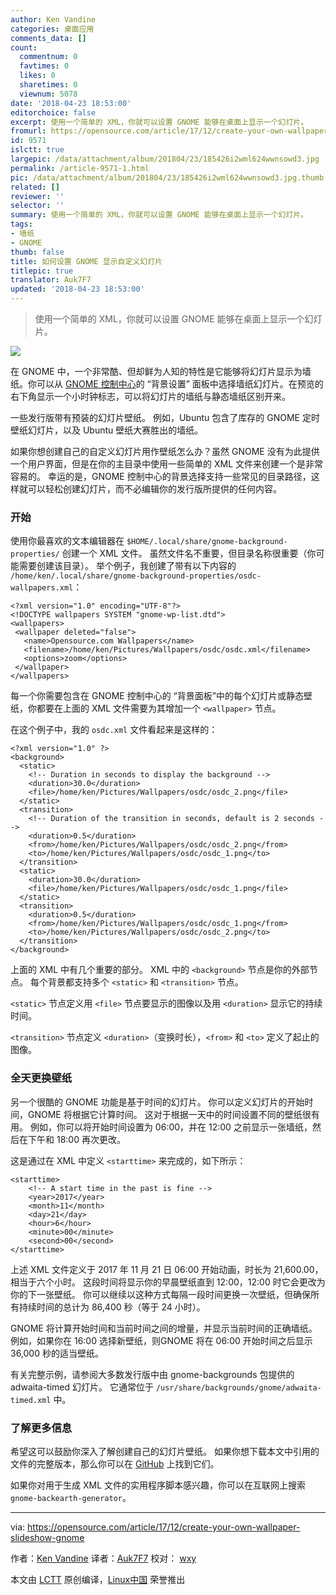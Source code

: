 ```yaml
---
author: Ken Vandine
categories: 桌面应用
comments_data: []
count:
  commentnum: 0
  favtimes: 0
  likes: 0
  sharetimes: 0
  viewnum: 5078
date: '2018-04-23 18:53:00'
editorchoice: false
excerpt: 使用一个简单的 XML，你就可以设置 GNOME 能够在桌面上显示一个幻灯片。
fromurl: https://opensource.com/article/17/12/create-your-own-wallpaper-slideshow-gnome
id: 9571
islctt: true
largepic: /data/attachment/album/201804/23/185426i2wml624wwnsowd3.jpg
permalink: /article-9571-1.html
pic: /data/attachment/album/201804/23/185426i2wml624wwnsowd3.jpg.thumb.jpg
related: []
reviewer: ''
selector: ''
summary: 使用一个简单的 XML，你就可以设置 GNOME 能够在桌面上显示一个幻灯片。
tags:
- 墙纸
- GNOME
thumb: false
title: 如何设置 GNOME 显示自定义幻灯片
titlepic: true
translator: Auk7F7
updated: '2018-04-23 18:53:00'
---
```



> 
> 使用一个简单的 XML，你就可以设置 GNOME 能够在桌面上显示一个幻灯片。
> 
> 
> 


![](/data/attachment/album/201804/23/185426i2wml624wwnsowd3.jpg)


在 GNOME 中，一个非常酷、但却鲜为人知的特性是它能够将幻灯片显示为墙纸。你可以从 [GNOME 控制中心](http://manpages.ubuntu.com/manpages/xenial/man1/gnome-control-center.1.html)的 “背景设置” 面板中选择墙纸幻灯片。在预览的右下角显示一个小时钟标志，可以将幻灯片的墙纸与静态墙纸区别开来。


一些发行版带有预装的幻灯片壁纸。 例如，Ubuntu 包含了库存的 GNOME 定时壁纸幻灯片，以及 Ubuntu 壁纸大赛胜出的墙纸。


如果你想创建自己的自定义幻灯片用作壁纸怎么办？虽然 GNOME 没有为此提供一个用户界面，但是在你的主目录中使用一些简单的 XML 文件来创建一个是非常容易的。 幸运的是，GNOME 控制中心的背景选择支持一些常见的目录路径，这样就可以轻松创建幻灯片，而不必编辑你的发行版所提供的任何内容。


### 开始


使用你最喜欢的文本编辑器在 `$HOME/.local/share/gnome-background-properties/` 创建一个 XML 文件。 虽然文件名不重要，但目录名称很重要（你可能需要创建该目录）。 举个例子，我创建了带有以下内容的 `/home/ken/.local/share/gnome-background-properties/osdc-wallpapers.xml`：



```
<?xml version="1.0" encoding="UTF-8"?>
<!DOCTYPE wallpapers SYSTEM "gnome-wp-list.dtd">
<wallpapers>
 <wallpaper deleted="false">
   <name>Opensource.com Wallpapers</name>
   <filename>/home/ken/Pictures/Wallpapers/osdc/osdc.xml</filename>
   <options>zoom</options>
 </wallpaper>
</wallpapers>

```

每一个你需要包含在 GNOME 控制中心的 “背景面板”中的每个幻灯片或静态壁纸，你都要在上面的 XML 文件需要为其增加一个 `<wallpaper>` 节点。


在这个例子中，我的 `osdc.xml` 文件看起来是这样的：



```
<?xml version="1.0" ?>
<background>
  <static>
    <!-- Duration in seconds to display the background -->
    <duration>30.0</duration>
    <file>/home/ken/Pictures/Wallpapers/osdc/osdc_2.png</file>
  </static>
  <transition>
    <!-- Duration of the transition in seconds, default is 2 seconds -->
    <duration>0.5</duration>
    <from>/home/ken/Pictures/Wallpapers/osdc/osdc_2.png</from>
    <to>/home/ken/Pictures/Wallpapers/osdc/osdc_1.png</to>
  </transition>
  <static>
    <duration>30.0</duration>
    <file>/home/ken/Pictures/Wallpapers/osdc/osdc_1.png</file>
  </static>
  <transition>
    <duration>0.5</duration>
    <from>/home/ken/Pictures/Wallpapers/osdc/osdc_1.png</from>
    <to>/home/ken/Pictures/Wallpapers/osdc/osdc_2.png</to>
  </transition>
</background>

```

上面的 XML 中有几个重要的部分。 XML 中的 `<background>` 节点是你的外部节点。 每个背景都支持多个 `<static>` 和 `<transition>` 节点。


`<static>` 节点定义用 `<file>` 节点要显示的图像以及用 `<duration>` 显示它的持续时间。


`<transition>` 节点定义 `<duration>`（变换时长），`<from>` 和 `<to>` 定义了起止的图像。


### 全天更换壁纸


另一个很酷的 GNOME 功能是基于时间的幻灯片。 你可以定义幻灯片的开始时间，GNOME 将根据它计算时间。 这对于根据一天中的时间设置不同的壁纸很有用。 例如，你可以将开始时间设置为 06:00，并在 12:00 之前显示一张墙纸，然后在下午和 18:00 再次更改。


这是通过在 XML 中定义 `<starttime>` 来完成的，如下所示：



```
<starttime>
    <!-- A start time in the past is fine -->
    <year>2017</year>
    <month>11</month>
    <day>21</day>
    <hour>6</hour>
    <minute>00</minute>
    <second>00</second>
</starttime>

```

上述 XML 文件定义于 2017 年 11 月 21 日 06:00 开始动画，时长为 21,600.00，相当于六个小时。 这段时间将显示你的早晨壁纸直到 12:00，12:00 时它会更改为你的下一张壁纸。 你可以继续以这种方式每隔一段时间更换一次壁纸，但确保所有持续时间的总计为 86,400 秒（等于 24 小时）。


GNOME 将计算开始时间和当前时间之间的增量，并显示当前时间的正确墙纸。 例如，如果你在 16:00 选择新壁纸，则GNOME 将在 06:00 开始时间之后显示 36,000 秒的适当壁纸。


有关完整示例，请参阅大多数发行版中由 gnome-backgrounds 包提供的 adwaita-timed 幻灯片。 它通常位于 `/usr/share/backgrounds/gnome/adwaita-timed.xml` 中。


### 了解更多信息


希望这可以鼓励你深入了解创建自己的幻灯片壁纸。 如果你想下载本文中引用的文件的完整版本，那么你可以在 [GitHub](https://github.com/kenvandine/misc/tree/master/articles/osdc/gnome/slide-show-backgrounds/osdc) 上找到它们。


如果你对用于生成 XML 文件的实用程序脚本感兴趣，你可以在互联网上搜索 `gnome-backearth-generator`。




---


via: <https://opensource.com/article/17/12/create-your-own-wallpaper-slideshow-gnome>


作者：[Ken Vandine](https://opensource.com/users/kenvandine) 译者：[Auk7F7](https://github.com/Auk7F7) 校对： [wxy](https://github.com/wxy)


本文由 [LCTT](https://github.com/LCTT/TranslateProject) 原创编译，[Linux中国](https://linux.cn/) 荣誉推出